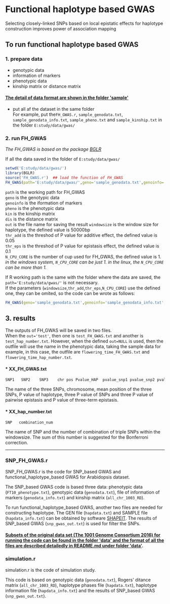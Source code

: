 # Functional haplotype based GWAS
Selecting closely-linked SNPs based on local epistatic effects for haplotype construction improves power of association mapping

## To run functional haplotype based GWAS


### 1. prepare data  
* genotypic data   
* information of markers   
* phenotypic data   
* kinship matrix or distance matrix   
#### [The detail of data format are shown in the folder 'sample'](https://github.com/Fangv1/Functional_haplotype_GWAS/tree/master/sample) 

* put all af the dataset in the same folder   
For example, put the`FH_GWAS.r`, `sample_genodata.txt`, `sample_genodata_info.txt`, `sample_pheno.txt` and `sample_kinship.txt` in the folder `E:study/data/gwas/`



### 2. run FH_GWAS

*The FH_GWAS is based on the package [BGLR](https://github.com/gdlc/BGLR-R)*

If all the data saved in the folder of `E:study/data/gwas/`  
  ```R
  setwd('E:study/data/gwas/')  
  library(BGLR)
  source('FH_GWAS.r')  ## load the function of FH_GWAS 
  FH_GWAS(path='E:study/data/gwas/',geno='sample_genodata.txt',genoinfo='sample_genodata_info.txt',pheno='sample_pheno.txt',kin='sample_kinship.txt',dis=NULL,out=NULL,windowsize=50000,thr_add=0.05,thr_eps=0.1,N_CPU_CORE=1)
  ```
  ```path``` is the working path for FH_GWAS  
  ```geno``` is the genotypic data  
  ```genoinfo``` is the iformation of markers  
  ```pheno``` is the phenotypic data  
  ```kin``` is the kinship matrix  
  ```dis``` is the distance matrix  
  `out` is the file name for saving the result
  ```windowsize``` is the window size for haplotype, the defined value is 50000bp  
  ```thr_add``` is the threshod of P value for additive effect, the defined value is 0.05  
  ```thr_eps``` is the threshod of P value for epistasis effect, the defined value is 0.1  
  `N_CPU_CORE` is the number of cup used for FH_GWAS, the defined value is 1.   
  *in the windows system, `N_CPU_CORE` can be just 1. in the linux, the `N_CPU_CORE` can be more than 1.*
  
  If R working path is the same with the folder where the data are saved, the `path='E:study/data/gwas/'` is not necessary.   
  If the parameters (`windowsize`,`thr_add`,`thr_eps`,`N_CPU_CORE`) use the defined one, they can be omited, so the code can be wrote as follows:
  ```R
  FH_GWAS(geno='sample_genodata.txt',genoinfo='sample_genodata_info.txt',pheno='sample_pheno.txt',kin='sample_kinship.txt')  
  ```
 
 
 ## 3. results   
 The outputs of FH_GWAS will be saved in two files.  
 When the `out='test'`, then one is `test_FH_GWAS.txt` and another is `test_hap_number.txt`. However, when the defined `out=NULL` is used, then the outfile will use the name in the phenotypic data, taking the sample data for example, in this case, the outfile are  `flowering_time_FH_GWAS.txt` and `flowering_time_hap_number.txt`.
 
 #### *  XX_FH_GWAS.txt  
 ```R
 SNP1	SNP2	SNP3	chr	pos	Pvalue_HAP	pvalue_snp1	pvalue_snp2	pvalue_snp3	pvalue_snp12	pvalue_snp13	pvalue_snp23	pvalue_snp123
 ````  
 The name of the three SNPs, chromosome, mean position of the three SNPs, P value of haplotype, three P value of SNPs and three P value of pairwise epistasis and P value of three-term epistasis.
 
  ####  *  XX_hap_number.txt 
  ```R
  SNP	combination_num
  ```
The name of SNP and the number of combination of triple SNPs within the windowsize. The sum of this number is suggested for the Bonferroni correction.

---------------------------
### SNP_FH_GWAS.r
SNP_FH_GWAS.r is the code for SNP_based GWAS and functional_haplotype_based GWAS for Arabidopsis dataset.

The SNP_based GWAS code is based three data: phenotypic data (`FT10_phenotype.txt`), genotypic data (`genodata.txt`), file of information of markers (`genodata_info.txt`) and kinship matrix (`all_chr_1003_RD`). 

To run functional_haplotype_based GWAS, another two files are needed for constructing haplotype. The GEN file (`hapdata.txt`) and SAMPLE file (`hapdata_info.txt`) can be obtained by software [SHAPEIT](https://mathgen.stats.ox.ac.uk/genetics_software/shapeit/shapeit.html). The results of SNP_based GWAS (`snp_gwas_out.txt`) is used for filter the SNPs.
 
#### [Subsets of the original data set (The 1001 Genome Consortium 2016) for running the code can be found in the folder 'data' and the format of all the files are described detailedly in README.md under folder 'data'](https://github.com/Fangv1/Functional_haplotype_GWAS/tree/master/data/).


### simulation.r
simulation.r is the code of simulation study.

This code is based on genotypic data (`genodata.txt`), Rogers' ditance matrix  (`all_chr_1003_RD`), haplotype phases file (`hapdata.txt`), haplotype information file (`hapdata_info.txt`) and the results of SNP_based GWAS (`snp_gwas_out.txt`).


